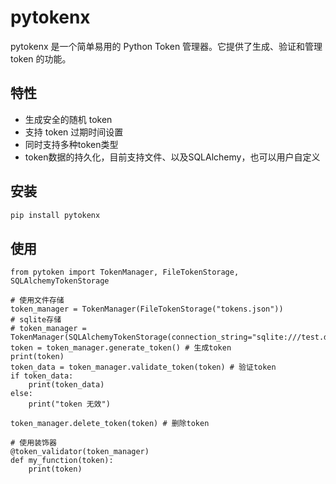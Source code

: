 # pytokenx

pytokenx 是一个简单易用的 Python Token 管理器。它提供了生成、验证和管理 token 的功能。

## 特性

- 生成安全的随机 token
- 支持 token 过期时间设置
- 同时支持多种token类型
- token数据的持久化，目前支持文件、以及SQLAlchemy，也可以用户自定义

## 安装

```bash
pip install pytokenx
```
## 使用
    from pytoken import TokenManager, FileTokenStorage, SQLAlchemyTokenStorage
    
    # 使用文件存储
    token_manager = TokenManager(FileTokenStorage("tokens.json"))
    # sqlite存储
    # token_manager = TokenManager(SQLAlchemyTokenStorage(connection_string="sqlite:///test.db"))
    token = token_manager.generate_token() # 生成token
    print(token)
    token_data = token_manager.validate_token(token) # 验证token
    if token_data:
        print(token_data)
    else:
        print("token 无效")
    
    token_manager.delete_token(token) # 删除token

    # 使用装饰器
    @token_validator(token_manager)
    def my_function(token):
        print(token)

